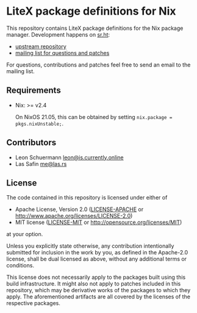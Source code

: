 # LiteX package definitions for Nix

This repository contains LiteX package definitions for the Nix package
manager. Development happens on [sr.ht](https://sr.ht):

- [upstream repository](https://git.sr.ht/~lschuermann/nix-litex)
- [mailing list for questions and patches](https://lists.sr.ht/~lschuermann/nix-litex)

For questions, contributions and patches feel free to send an email to
the mailing list.

## Requirements

- Nix: >= v2.4

  On NixOS 21.05, this can be obtained by setting `nix.package =
  pkgs.nixUnstable;`.

## Contributors

- Leon Schuermann <leon@is.currently.online>
- Las Safin <me@las.rs>

## License

The code contained in this repository is licensed under either of

- Apache License, Version 2.0 ([LICENSE-APACHE](LICENSE-APACHE) or
  http://www.apache.org/licenses/LICENSE-2.0)
- MIT license ([LICENSE-MIT](LICENSE-MIT) or
  http://opensource.org/licenses/MIT)

at your option.

Unless you explicitly state otherwise, any contribution intentionally submitted
for inclusion in the work by you, as defined in the Apache-2.0 license, shall be
dual licensed as above, without any additional terms or conditions.

This license does not necessarily apply to the packages built using this build
infrastructure. It might also not apply to patches included in this repository,
which may be derivative works of the packages to which they apply. The
aforementioned artifacts are all covered by the licenses of the respective
packages.

